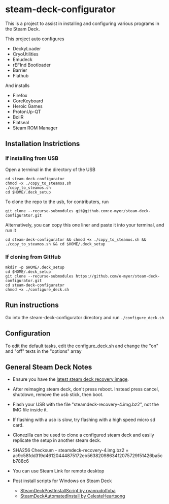 # steam-deck-configurator

This is a project to assist in installing and configuring various programs in the Steam Deck.

This project auto configures

- DeckyLoader
- CryoUtilities
- Emudeck
- rEFInd Bootloader
- Barrier
- Flathub

And installs

- Firefox
- CoreKeyboard
- Heroic Games
- ProtonUp-QT
- BoilR
- Flatseal
- Steam ROM Manager

## Installation Instrictions

### If installing from USB

Open a terminal in the directory of the USB

```
cd steam-deck-configurator
chmod +x ./copy_to_steamos.sh
./copy_to_steamos.sh
cd $HOME/.deck_setup
```
To clone the repo to the usb, for contributers, run

```
git clone --recurse-submodules git@github.com:e-myer/steam-deck-configurator.git
```

Alternatively, you can copy this one liner and paste it into your terminal, and run it

```
cd steam-deck-configurator && chmod +x ./copy_to_steamos.sh && ./copy_to_steamos.sh && cd $HOME/.deck_setup
```

### If cloning from GitHub

```
mkdir -p $HOME/.deck_setup
cd $HOME/.deck_setup
git clone --recurse-submodules https://github.com/e-myer/steam-deck-configurator.git
cd steam-deck-configurator
chmod +x ./configure_deck.sh
```

## Run instructions
Go into the steam-deck-configurator directory and run
`./configure_deck.sh`

## Configuration

To edit the default tasks, edit the configure_deck.sh and change the "on" and "off" texts in the "options" array

## General Steam Deck Notes

- Ensure you have the [latest steam deck recovery image](https://help.steampowered.com/en/faqs/view/1B71-EDF2-EB6D-2BB3).
- After reimaging steam deck, don't press reboot. Instead press cancel, shutdown, remove the usb stick, then boot.
- Flash your USB with the file "steamdeck-recovery-4.img.bz2", not the IMG file inside it.
- If flashing with a usb is slow, try flashing with a high speed micro sd card.
- Clonezilla can be used to clone a configured steam deck and easily replicate the setup in another steam deck.
- SHA256 Checksum - steamdeck-recovery-4.img.bz2 = ac9c58fdd319d46120444875172eb56382098634f2075729f51426ba5cb788c6
- You can use Steam Link for remote desktop

- Post install scripts for Windows on Steam Deck
  - [SteamDeckPostInstallScript by ryanrudolfoba](https://github.com/ryanrudolfoba/SteamDeckPostInstallScript)
  - [SteamDeckAutomatedInstall by CelesteHeartsong](https://github.com/CelesteHeartsong/SteamDeckAutomatedInstall)
